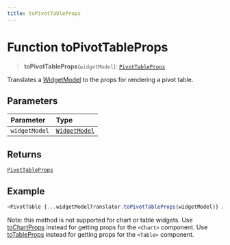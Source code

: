 ```yaml
---
title: toPivotTableProps
---
```


# Function toPivotTableProps

> **toPivotTableProps**(`widgetModel`): [`PivotTableProps`](../../../interfaces/interface.PivotTableProps.md)

Translates a [WidgetModel](../../../fusion-embed/interface.WidgetModel.md) to the props for rendering a pivot table.

## Parameters

| Parameter | Type |
| :------ | :------ |
| `widgetModel` | [`WidgetModel`](../../../fusion-embed/interface.WidgetModel.md) |

## Returns

[`PivotTableProps`](../../../interfaces/interface.PivotTableProps.md)

## Example

```ts
<PivotTable {...widgetModelTranslator.toPivotTableProps(widgetModel)} />
```

Note: this method is not supported for chart or table widgets.
Use [toChartProps](function.toChartProps.md) instead for getting props for the `<Chart>`  component.
Use [toTableProps](function.toTableProps.md) instead for getting props for the `<Table>`  component.
